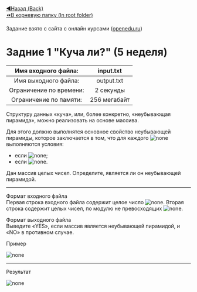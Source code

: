 [:arrow_backward:Назад (Back)](https://github.com/Bloodies/University.Projects/tree/master/Course%202/AaDS%20(Algorithms%20and%20data%20structures))  
[:rewind:В корневую папку (In root folder)](https://github.com/Bloodies/University.Projects)  

Задание взято с сайта с онлайн курсами ([openedu.ru](https://courses.openedu.ru))

# Задние 1 "Куча ли?" (5 неделя)
| Имя входного файла: | input.txt |
|:--------------------:|:----------:|
| Имя выходного файла: | output.txt |
| Ограничение по времени: | 2 секунды |
| Ограничение по памяти: | 256 мегабайт |

Структуру данных «куча», или, более конкретно, «неубывающая пирамида», можно реализовать на основе массива.

Для этого должно выполнятся основное свойство неубывающей пирамиды, которое заключается в том, что для каждого ![none](https://github.com/Bloodies/University.Projects/blob/master/Course%202/AaDS%20(Algorithms%20and%20data%20structures)/Algorithms%20Practice%20(ITMO)/Resources/txt_w5_t1_1.png) выполняются условия:

* если ![none](https://github.com/Bloodies/University.Projects/blob/master/Course%202/AaDS%20(Algorithms%20and%20data%20structures)/Algorithms%20Practice%20(ITMO)/Resources/txt_w5_t1_2.png);  
* если ![none](https://github.com/Bloodies/University.Projects/blob/master/Course%202/AaDS%20(Algorithms%20and%20data%20structures)/Algorithms%20Practice%20(ITMO)/Resources/txt_w5_t1_3.png).  

Дан массив целых чисел. Определите, является ли он неубывающей пирамидой.
__________________
Формат входного файла  
Первая строка входного файла содержит целое число ![none](https://github.com/Bloodies/University.Projects/blob/master/Course%202/AaDS%20(Algorithms%20and%20data%20structures)/Algorithms%20Practice%20(ITMO)/Resources/txt_w5_t1_3.png). Вторая строка содержит  целых чисел, по модулю не превосходящих ![none](https://github.com/Bloodies/University.Projects/blob/master/Course%202/AaDS%20(Algorithms%20and%20data%20structures)/Algorithms%20Practice%20(ITMO)/Resources/txt_w5_t1_5.png).

Формат выходного файла  
Выведите «YES», если массив является неубывающей пирамидой, и «NO» в противном случае.

Пример

![none](https://github.com/Bloodies/University.Projects/blob/master/Course%202/AaDS%20(Algorithms%20and%20data%20structures)/Algorithms%20Practice%20(ITMO)/Resources/format_w5_t1.png)
__________________
Результат

![none](https://github.com/Bloodies/University.Projects/blob/master/Course%202/AaDS%20(Algorithms%20and%20data%20structures)/Algorithms%20Practice%20(ITMO)/Resources/result_w5_t1.png)
